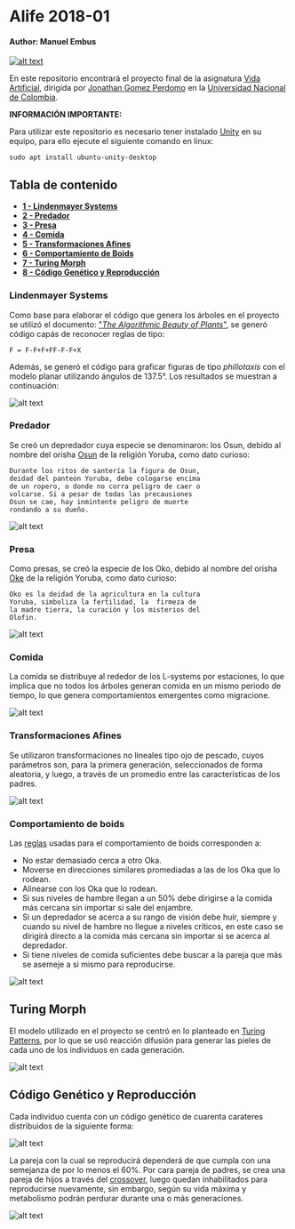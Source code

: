 # Alife 2018-01
#### Author: Manuel Embus

[![alt text](https://firebasestorage.googleapis.com/v0/b/personalwp-8822c.appspot.com/o/youtube.PNG?alt=media&token=7a9106ae-4615-4708-b8f7-e93efc6e61b1)](https://www.youtube.com/watch?v=eit-tyV-eZc)

En este repositorio encontrará el proyecto final de la asignatura [Vida Artificial](http://dis.unal.edu.co/profesores/jgomezpe/courses/alife/index.html), dirigida por [Jonathan Gomez Perdomo](http://dis.unal.edu.co/~jgomezpe/) en la [Universidad Nacional de Colombia](http://unal.edu.co/).

**INFORMACIÓN IMPORTANTE:**

Para utilizar este repositorio es necesario tener instalado [Unity](https://unity3d.com/es) en su equipo, para ello ejecute el siguiente comando en linux:
```
sudo apt install ubuntu-unity-desktop
```

## Tabla de contenido
* [**1 - Lindenmayer Systems**](#lindenmayer-systems)
* [**2 - Predador**](#predador)
* [**3 - Presa**](#presa)
* [**4 - Comida**](#comida)
* [**5 - Transformaciones Afines**](#transformaciones-afines)
* [**6 - Comportamiento de Boids**](#comportamiento-de-boids)
* [**7 - Turing Morph**](#turing-morph)
* [**8 - Código Genético y Reproducción**](#código-genético-y-reproducción)



### Lindenmayer Systems
Como base para elaborar el código que genera los árboles en el proyecto se utilizó el documento: ["*The Algorithmic Beauty of Plants*"](http://algorithmicbotany.org/papers/abop/abop.pdf), se generó código capás de reconocer reglas de tipo:
```
F = F-F+F+FF-F-F+X
```
Además, se generó el código para graficar figuras de tipo *phillotaxis* con el modelo planar utilizando ángulos de 137.5°. Los resultados se muestran a continuación:

![alt text](https://firebasestorage.googleapis.com/v0/b/personalwp-8822c.appspot.com/o/Phylo.PNG?alt=media&token=fa53d15c-d383-4a57-96f3-6b3a9b9dd13c)

### Predador
Se creó un depredador cuya especie se denominaron: los Osun, debido al nombre del orisha [Osun](https://cubayoruba.blogspot.com/2007/01/osun.html) de la religión Yoruba, como dato curioso:

```
Durante los ritos de santería la figura de Osun,
deidad del panteón Yoruba, debe cologarse encima
de un ropero, o donde no corra peligro de caer o
volcarse. Si a pesar de todas las precausiones
Osun se cae, hay inmintente peligro de muerte
rondando a su dueño.
```

![alt text](https://firebasestorage.googleapis.com/v0/b/personalwp-8822c.appspot.com/o/osun.PNG?alt=media&token=5911b36b-57f3-4ee0-a726-56c3a88a5399)

### Presa
Como presas, se creó la especie de los Oko, debido al nombre del orisha [Oke](https://cubayoruba.blogspot.com/2007/01/oke.html) de la religión Yoruba, como dato curioso:

```
Oko es la deidad de la agricultura en la cultura
Yoruba, simboliza la fertilidad, la  firmeza de
la madre tierra, la curación y los misterios del
Olofin.
```
![alt text](https://firebasestorage.googleapis.com/v0/b/personalwp-8822c.appspot.com/o/Oka.PNG?alt=media&token=38387e06-04d8-401b-a23c-ecba670139be)

### Comida
La comida se distribuye al rededor de los L-systems por estaciones, lo que implica que no todos los árboles generan comida en un mismo periodo de tiempo, lo que genera comportamientos emergentes como migracione.

![alt text](https://firebasestorage.googleapis.com/v0/b/personalwp-8822c.appspot.com/o/food.PNG?alt=media&token=d499685f-54b2-44e6-a29e-529d66c615b5)

### Transformaciones Afines
Se utilizaron transformaciones no lineales tipo ojo de pescado, cuyos parámetros son, para la primera generación, seleccionados de forma aleatoria, y luego, a través de un promedio entre las características de los padres.

![alt text](https://firebasestorage.googleapis.com/v0/b/personalwp-8822c.appspot.com/o/Transform.PNG?alt=media&token=f7b3b518-6834-455b-b4ea-61659899c646)

### Comportamiento de boids
Las [reglas](https://www.red3d.com/cwr/boids/) usadas para el comportamiento de boids corresponden a:

* No estar demasiado cerca a otro Oka.
* Moverse en direcciones similares promediadas a las de los Oka que lo rodean.
* Alinearse con los Oka que lo rodean.
* Si sus niveles de hambre llegan a un 50% debe dirigirse a la comida más cercana sin importar si sale del enjambre.
* Si un depredador se acerca a su rango de visión debe huír, siempre y cuando su nivel de hambre no llegue a niveles críticos, en este caso se dirigirá directo a la comida más cercana sin importar si se acerca al depredador.
* Si tiene niveles de comida suficientes debe buscar a la pareja que más se asemeje a si mismo para reproducirse.

![alt text](https://firebasestorage.googleapis.com/v0/b/personalwp-8822c.appspot.com/o/boid.PNG?alt=media&token=b15a551c-5d78-461a-a0a1-c95ac5eacf00)
## Turing Morph
El modelo utilizado en el proyecto se centró en lo planteado en [Turing Patterns](http://www.degeneratestate.org/posts/2017/May/05/turing-patterns/), por lo que se usó reacción difusión para generar las pieles de cada uno de los individuos en cada generación.

![alt text](https://firebasestorage.googleapis.com/v0/b/personalwp-8822c.appspot.com/o/Turing.PNG?alt=media&token=aa106cf0-d2c4-4f01-bf13-a1188e57877f)

## Código Genético y Reproducción
Cada individuo cuenta con un código genético de cuarenta carateres distribuidos de la siguiente forma:

![alt text](https://firebasestorage.googleapis.com/v0/b/personalwp-8822c.appspot.com/o/gen.PNG?alt=media&token=d02b208f-dfe0-4ef5-bda6-2ef462c4f837)

La pareja con la cual se reproducirá dependerá de que cumpla con una semejanza de por lo menos el 60%. Por cara pareja de padres, se crea una pareja de hijos a través del [crossover](https://la.mathworks.com/help/gads/how-the-genetic-algorithm-works.html), luego quedan inhabilitados para reproducirse nuevamente, sin embargo, según su vida máxima y metabolismo podrán perdurar durante una o más generaciones.

![alt text](https://firebasestorage.googleapis.com/v0/b/personalwp-8822c.appspot.com/o/Reproduction.PNG?alt=media&token=26790f77-9397-43ef-943d-18b7edb964f1)
